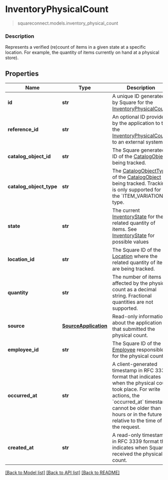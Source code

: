# InventoryPhysicalCount
> squareconnect.models.inventory_physical_count

### Description

Represents a verified (re)count of items in a given state at a specific location. For example, the quantity of items currently on hand at a physical store).

## Properties
Name | Type | Description | Notes
------------ | ------------- | ------------- | -------------
**id** | **str** | A unique ID generated by Square for the [InventoryPhysicalCount](#type-inventoryphysicalcount). | [optional] 
**reference_id** | **str** | An optional ID provided by the application to tie the [InventoryPhysicalCount](#type-inventoryphysicalcount) to an external system. | [optional] 
**catalog_object_id** | **str** | The Square generated ID of the [CatalogObject](#type-catalogobject) being tracked. | [optional] 
**catalog_object_type** | **str** | The [CatalogObjectType](#type-catalogobjecttype) of the [CatalogObject](#type-catalogobject) being tracked. Tracking is only supported for the &#x60;ITEM_VARIATION&#x60; type. | [optional] 
**state** | **str** | The current [InventoryState](#type-inventorystate) for the related quantity of items. See [InventoryState](#type-inventorystate) for possible values | [optional] 
**location_id** | **str** | The Square ID of the [Location](#type-location) where the related quantity of items are being tracked. | [optional] 
**quantity** | **str** | The number of items affected by the physical count as a decimal string. Fractional quantities are not supported. | [optional] 
**source** | [**SourceApplication**](SourceApplication.md) | Read-only information about the application that submitted the physical count. | [optional] 
**employee_id** | **str** | The Square ID of the [Employee](#type-employee) responsible for the physical count. | [optional] 
**occurred_at** | **str** | A client-generated timestamp in RFC 3339 format that indicates when the physical count took place. For write actions, the &#x60;occurred_at&#x60; timestamp cannot be older than 24 hours or in the future relative to the time of the request. | [optional] 
**created_at** | **str** | A read-only timestamp in RFC 3339 format that indicates when Square received the physical count. | [optional] 

[[Back to Model list]](../README.md#documentation-for-models) [[Back to API list]](../README.md#documentation-for-api-endpoints) [[Back to README]](../README.md)


